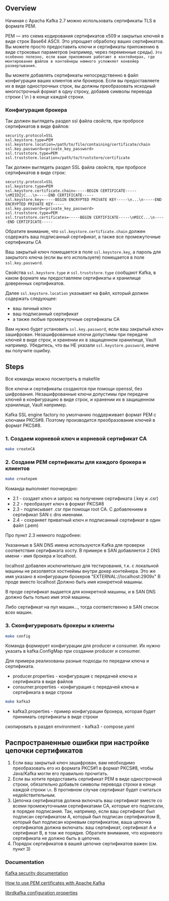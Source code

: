 ## Overview
Начиная с Apacha Kafka 2.7 можно использовать сертификаты TLS в формате PEM.

PEM — это схема кодирования сертификатов x509 и закрытых ключей в виде строк Base64 ASCII.
Это упрощает обработку ваших сертификатов. 
Вы можете просто предоставить ключи и сертификаты приложению в виде строковых параметров (например, через переменные среды). 
`Это особенно полезно, если ваши приложения работают в контейнерах, где монтирование файлов в контейнеры немного усложняет конвейер развертывания.`

Вы можете добавлять сертификаты непосредственно в файл конфигурации ваших клиентов или брокеров.
Если вы предоставляете их в виде однострочных строк, вы должны преобразовать исходный многострочный формат в одну строку, добавив символы перевода строки ( \n ) в конце каждой строки.

### Конфигурация брокера
Так должен выглядеть раздел ssl файла свойств, при пробросе сертификатов в виде файлов:
```
security.protocol=SSL
ssl.keystore.type=PEM
ssl.keystore.location=/path/to/file/containing/certificate/chain
ssl.key.password=<private_key_password>
ssl.truststore.type=PEM
ssl.truststore.location=/path/to/truststore/certificate
```

Так должен выглядеть раздел SSL файла свойств, при пробросе сертификатов в виде строк:
```
security.protocol=SSL
ssl.keystore.type=PEM
ssl.keystore.certificate.chain=-----BEGIN CERTIFICATE-----\nMIIDZjC...\n-----END CERTIFICATE-----
ssl.keystore.key=-----BEGIN ENCRYPTED PRIVATE KEY-----\n...\n-----END ENCRYPTED PRIVATE KEY-----
ssl.key.password=<private_key_password>
ssl.truststore.type=PEM
ssl.truststore.certificates=-----BEGIN CERTIFICATE-----\nMICC...\n-----END CERTIFICATE-----
```

Обратите внимание, что `ssl.keystore.certificate.chain` должен содержать ваш подписанный сертификат, а также все промежуточные сертификаты CA

Ваш закрытый ключ помещается в поле `ssl.keystore.key`, а пароль для закрытого ключа (если вы его используете) помещается в поле `ssl.key.password`.

Свойства `ssl.keystore.type` и `ssl.truststore.type` сообщают Kafka, в каком формате мы предоставляем сертификаты и хранилище доверенных сертификатов.

Далее `ssl.keystore.location` указывает на файл, который должен содержать следующее:
- ваш личный ключ
- ваш подписанный сертификат
- а также любые промежуточные сертификаты CA

Вам нужно будет установить `ssl.key.password`, если ваш закрытый ключ зашифрован.
Незашифрованные ключи допустимы при передаче ключей в виде строк, и хранении их в защищенном хранилище, Vault например.
Убедитесь, что вы НЕ указали `ssl.keystore.password`, иначе вы получите ошибку.

## Steps

Все команды можно посмотреть в makefile

Все ключи и сертификаты создаются при помощи openssl, без шифрования. Незашифрованные ключи допустимы при передаче ключей в конфигурацию в виде строк, и хранении их в защищенном хранилище, Vault например.

Kafka SSL engine factory по умолчанию поддерживает формат PEM с ключами PKCS#8.
Поэтому производится преобразование ключей в формат PKCS#8.
### 1. Создаем корневой ключ и корневой сертификат CA
```bash
make createCA
```

### 2. Создаем PEM сертификаты для каждого брокера и клиентов
```bash
make createpem
```
Команда выполняет поочередно:
- 2.1 - создает ключ и запрос на получение сертификата (.key и .csr)
- 2.2 - преобразует ключ в формат PKCS#8
- 2.3 - подписывает .csr при помощи root CA. С добавлением в сертификат SAN с dns именами.
- 2.4 - сохраняет приватный ключ и подписанный сертификат в один файл (.pem)

Про пункт 2.3 немного подробнее:

Указанные в SAN DNS имена используются Kafka для проверки соответствия сертификата хосту. В примере в SAN добавляется 2 DNS имени - имя брокера и localhost.

localhost добавлен исключительно для тестирования, т.к. с локальной машины не резолвятся хостнеймы внутри докер контейнера. Это же имя указано в конфигурации брокеров "EXTERNAL://localhost:2909x"
В проде вместо localhost Должно быть имя конкретной машины.

В проде сертификат выдается для конкретной машины, и в SAN DNS должно быть только имя этой машины.

Либо сертификат на пул машин..., тогда соответственно в SAN список всех машин.

### 3. Сконфигурировать брокеры и клиенты
```bash
make config
```
Команда формирует конфигурации для producer и consumer. Их нужно указать в kafka.ConfigMap при создании producer и consumer.

Для примера реализованы разные подходы по передачи ключа и сертификата.

- producer.properties - конфигурация с передачей ключа и сертификата в виде файлов
- consumer.properties - конфигурация с передачей ключа и сертификата в виде строки

```bash
make kafka3
```
- kafka3.properties - пример конфигурации брокера, которая будет принимать сертификаты в виде строки

скопировать в раздел environment - kafka3 - compose.yaml

## Распространенные ошибки при настройке цепочки сертификатов
1. Если ваш закрытый ключ зашифрован, вам необходимо преобразовать его из формата PKCS#1 в формат PKCS#8, чтобы Java/Kafka могли его правильно прочитать.
2. Если вы хотите предоставить сертификат PEM в виде однострочной строки, обязательно добавьте символы перевода строки в конце каждой строки `\n`.
   В противном случае сертификат будет считаться недействительным.
3. Цепочка сертификатов должна включать ваш сертификат вместе со всеми промежуточными сертификатами CA, которые его подписали, в порядке подписания.
   Так, например, если ваш сертификат был подписан сертификатом A, который был подписан сертификатом B, который был подписан корневым сертификатом, ваша цепочка сертификатов должна включать:
   ваш сертификат, сертификат A и сертификат B, в том же порядке. Обратите внимание, что корневого сертификата не должно быть в цепочке.
4. Порядок сертификатов в вашей цепочке сертификатов важен (см. пункт 3)

### Documentation
[Kafka security documentation](https://kafka.apache.org/090/documentation.html#security)

[How to use PEM certificates with Apache Kafka](https://codingharbour.com/apache-kafka/using-pem-certificates-with-apache-kafka/)

[librdkafka configuration properties](https://github.com/confluentinc/librdkafka/blob/master/CONFIGURATION.md)
